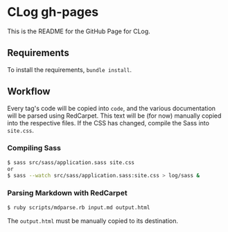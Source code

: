 # CLog gh-pages

This is the README for the GitHub Page for CLog.

## Requirements

To install the requirements, `bundle install`.

## Workflow

Every tag's code will be copied into `code`, and the various documentation will
be parsed using RedCarpet. This text will be (for now) manually copied into the
respective files. If the CSS has changed, compile the Sass into `site.css`.

### Compiling Sass

```sh
$ sass src/sass/application.sass site.css
or
$ sass --watch src/sass/application.sass:site.css > log/sass &
```

### Parsing Markdown with RedCarpet

```sh
$ ruby scripts/mdparse.rb input.md output.html
```

The `output.html` must be manually copied to its destination.
